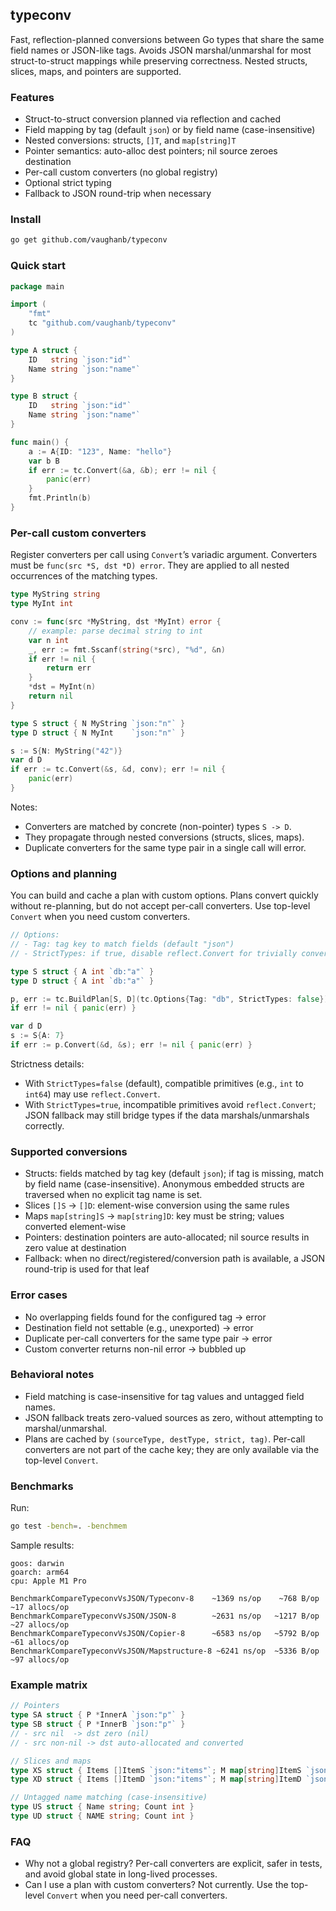 ## typeconv

Fast, reflection-planned conversions between Go types that share the same field names or JSON-like tags. Avoids JSON marshal/unmarshal for most struct-to-struct mappings while preserving correctness. Nested structs, slices, maps, and pointers are supported.

### Features

- Struct-to-struct conversion planned via reflection and cached
- Field mapping by tag (default `json`) or by field name (case-insensitive)
- Nested conversions: structs, `[]T`, and `map[string]T`
- Pointer semantics: auto-alloc dest pointers; nil source zeroes destination
- Per-call custom converters (no global registry)
- Optional strict typing
- Fallback to JSON round-trip when necessary

### Install

```bash
go get github.com/vaughanb/typeconv
```

### Quick start

```go
package main

import (
    "fmt"
    tc "github.com/vaughanb/typeconv"
)

type A struct {
    ID   string `json:"id"`
    Name string `json:"name"`
}

type B struct {
    ID   string `json:"id"`
    Name string `json:"name"`
}

func main() {
    a := A{ID: "123", Name: "hello"}
    var b B
    if err := tc.Convert(&a, &b); err != nil {
        panic(err)
    }
    fmt.Println(b)
}
```

### Per-call custom converters

Register converters per call using `Convert`’s variadic argument. Converters must be `func(src *S, dst *D) error`. They are applied to all nested occurrences of the matching types.

```go
type MyString string
type MyInt int

conv := func(src *MyString, dst *MyInt) error {
    // example: parse decimal string to int
    var n int
    _, err := fmt.Sscanf(string(*src), "%d", &n)
    if err != nil {
        return err
    }
    *dst = MyInt(n)
    return nil
}

type S struct { N MyString `json:"n"` }
type D struct { N MyInt    `json:"n"` }

s := S{N: MyString("42")}
var d D
if err := tc.Convert(&s, &d, conv); err != nil {
    panic(err)
}
```

Notes:
- Converters are matched by concrete (non-pointer) types `S -> D`.
- They propagate through nested conversions (structs, slices, maps).
- Duplicate converters for the same type pair in a single call will error.

### Options and planning

You can build and cache a plan with custom options. Plans convert quickly without re-planning, but do not accept per-call converters. Use top-level `Convert` when you need custom converters.

```go
// Options:
// - Tag: tag key to match fields (default "json")
// - StrictTypes: if true, disable reflect.Convert for trivially convertible types

type S struct { A int `db:"a"` }
type D struct { A int `db:"a"` }

p, err := tc.BuildPlan[S, D](tc.Options{Tag: "db", StrictTypes: false})
if err != nil { panic(err) }

var d D
s := S{A: 7}
if err := p.Convert(&d, &s); err != nil { panic(err) }
```

Strictness details:
- With `StrictTypes=false` (default), compatible primitives (e.g., `int` to `int64`) may use `reflect.Convert`.
- With `StrictTypes=true`, incompatible primitives avoid `reflect.Convert`; JSON fallback may still bridge types if the data marshals/unmarshals correctly.

### Supported conversions

- Structs: fields matched by tag key (default `json`); if tag is missing, match by field name (case-insensitive). Anonymous embedded structs are traversed when no explicit tag name is set.
- Slices `[]S` → `[]D`: element-wise conversion using the same rules
- Maps `map[string]S` → `map[string]D`: key must be string; values converted element-wise
- Pointers: destination pointers are auto-allocated; nil source results in zero value at destination
- Fallback: when no direct/registered/conversion path is available, a JSON round-trip is used for that leaf

### Error cases

- No overlapping fields found for the configured tag → error
- Destination field not settable (e.g., unexported) → error
- Duplicate per-call converters for the same type pair → error
- Custom converter returns non-nil error → bubbled up

### Behavioral notes

- Field matching is case-insensitive for tag values and untagged field names.
- JSON fallback treats zero-valued sources as zero, without attempting to marshal/unmarshal.
- Plans are cached by `(sourceType, destType, strict, tag)`. Per-call converters are not part of the cache key; they are only available via the top-level `Convert`.

### Benchmarks

Run:

```bash
go test -bench=. -benchmem
```

Sample results:

```text
goos: darwin
goarch: arm64
cpu: Apple M1 Pro

BenchmarkCompareTypeconvVsJSON/Typeconv-8    ~1369 ns/op    ~768 B/op     ~17 allocs/op
BenchmarkCompareTypeconvVsJSON/JSON-8        ~2631 ns/op   ~1217 B/op     ~27 allocs/op
BenchmarkCompareTypeconvVsJSON/Copier-8      ~6583 ns/op   ~5792 B/op     ~61 allocs/op
BenchmarkCompareTypeconvVsJSON/Mapstructure-8 ~6241 ns/op  ~5336 B/op     ~97 allocs/op
```

### Example matrix

```go
// Pointers
type SA struct { P *InnerA `json:"p"` }
type SB struct { P *InnerB `json:"p"` }
// - src nil  -> dst zero (nil)
// - src non-nil -> dst auto-allocated and converted

// Slices and maps
type XS struct { Items []ItemS `json:"items"`; M map[string]ItemS `json:"m"` }
type XD struct { Items []ItemD `json:"items"`; M map[string]ItemD `json:"m"` }

// Untagged name matching (case-insensitive)
type US struct { Name string; Count int }
type UD struct { NAME string; Count int }
```

### FAQ

- Why not a global registry? Per-call converters are explicit, safer in tests, and avoid global state in long-lived processes.
- Can I use a plan with custom converters? Not currently. Use the top-level `Convert` when you need per-call converters.
